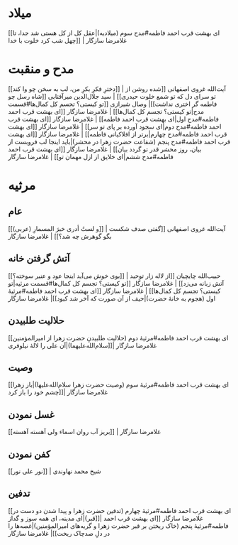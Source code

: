 # میلاد
[[ای بهشت قرب احمد فاطمه#مدح سوم (میلادیه)|عقل کل از کل هستی شد جدا، تا چهل شب کرد خلوت با خدا]] | غلامرضا سازگار

# مدح و منقبت
[[دخترِ فکرِ بکرِ من، لب به سخن چو وا کند]] | آیت‌الله غروی اصفهانی
[[شده روشن از تو سرای دل که تو شمع خلوت حیدری]] ‍| سید جلال‌الدین میرآفتابی
[[شاه رسل چو فاطمه گر اختری نداشت]]| وصال شیرازی
[[تو کیستی؟ تجسم کل کمال‌ها#قسمت مدح|تو کیستی؟ تجسم کل کمال‌ها]] | غلامرضا سازگار
[[ای بهشت قرب احمد فاطمه#مدح اول|ای بهشت قرب احمد فاطمه]] | غلامرضا سازگار
[[ای بهشت قرب احمد فاطمه#مدح دوم|ای سجود آورده بر پای تو سر]] | غلامرضا سازگار
[[ای بهشت قرب احمد فاطمه#مدح چهارم|برتر از افلاکیانی فاطمه]] | غلامرضا سازگار
[[ای بهشت قرب احمد فاطمه#مدح پنجم (شفاعت حضرت زهرا در محشر)|باید اینجا لب فروبست از بیان، روز محشر قدر تو گردد بیان]] | غلامرضا سازگار
[[ای بهشت قرب احمد فاطمه#مدح ششم|ای خلایق از ازل مهمان تو]] | غلامرضا سازگار
# مرثیه
## عام
[[و لستُ أدری خبرَ المسمارِ (عربی)]] | آیت‌الله غروی اصفهانی
[[گفتی صدف شکست بگو گوهرش چه شد؟]] | غلامرضا سازگار
## آتش گرفتن خانه
[[بوی خوش می‌آید اینجا عود و عنبر سوخته؟]] | حبیب‌الله چایچیان
[[از لاله‌ زار توحید آتش زبانه می‌زد]] | غلامرضا سازگار
[[تو کیستی؟ تجسم کل کمال‌ها#قسمت مرثیه|تو کیستی؟ تجسم کل کمال‌ها]] | غلامرضا سازگار
[[ای بهشت قرب احمد فاطمه#مرثیۀ اول (هجوم به خانۀ حضرت)|حیف از آن صورت که آخر شد کبود]]| غلامرضا سازگار
## حلالیت طلبیدن
[[ای بهشت قرب احمد فاطمه#مرثیۀ دوم (حلالیت طلبیدنِ حضرت زهرا از امیرالمؤمنین سلام‌الله‌علیهما)|آن علی را لالۀ نیلوفری]]| غلامرضا سازگار

## وصیت
[[ای بهشت قرب احمد فاطمه#مرثیۀ سوم (وصیت حضرت زهرا سلام‌الله‌علیها)|باز زهرا چشم خود را باز کرد]]| غلامرضا سازگار
## غسل نمودن
[[بریز آب روان اسماء ولی آهسته‌ آهسته]] | غلامرضا سازگار
## کفن نمودن
[[نور علی نور]] | شیخ محمد نهاوندی
## تدفین
[[ای بهشت قرب احمد فاطمه#مرثیۀ چهارم‌ (تدفین حضرت زهرا و پیدا شدن دو دست در قبر)|ای مدینه، ای همه سوز و گداز]]| غلامرضا سازگار
[[ای بهشت قرب احمد فاطمه#مرثیۀ پنجم (خاک ریختن بر قبر حضرت زهرا و گریه‌های امیرالمؤمنین)|غصه‌ها را در دلِ صدچاک ریخت]]| غلامرضا سازگار
